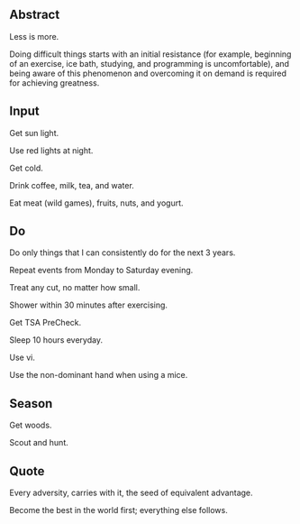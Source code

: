 ## Abstract

Less is more.

Doing difficult things starts with an initial resistance (for example, beginning of an exercise, ice bath, studying, and programming is uncomfortable), and being aware of this phenomenon and overcoming it on demand is required for achieving greatness.

## Input

Get sun light.

Use red lights at night.

Get cold.

Drink coffee, milk, tea, and water.

Eat meat (wild games), fruits, nuts, and yogurt.

## Do

Do only things that I can consistently do for the next 3 years.

Repeat events from Monday to Saturday evening.

Treat any cut, no matter how small.

Shower within 30 minutes after exercising.

Get TSA PreCheck.

Sleep 10 hours everyday.

Use vi.

Use the non-dominant hand when using a mice.

## Season

Get woods.

Scout and hunt.

## Quote

Every adversity, carries with it, the seed of equivalent advantage.

Become the best in the world first; everything else follows.

